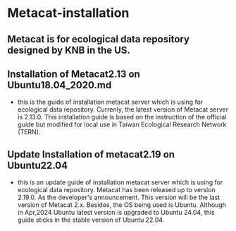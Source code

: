 # Metacat-installation

## Metacat is for ecological data repository designed by KNB in the US.

## Installation of Metacat2.13 on Ubuntu18.04_2020.md
  - this is the guide of installation metacat server which is using for ecological data repository. Currenly, the latest version of Metacat server is 2.13.0. This installation guide is based on the instruction of the official guide but modified for local use in Taiwan Ecological Research Network (TERN).

## Update Installation of metacat2.19 on Ubuntu22.04
  - this is an update guide of installation metacat server which is using for ecological data repository. Metacat has been released up to version 2.19.0. As the developer's announcement. This version will be the last version of Metacat 2.x. Besides, the OS being used is Ubuntu. Although in Apr,2024 Ubuntu latest version is upgraded to Ubuntu 24.04, this guide sticks in the stable version of Ubuntu 22.04.
  
